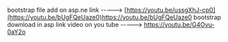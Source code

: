 bootstrap file add on asp.ne link
----->   [https://youtu.be/ussgXhJ-cp0](https://youtu.be/bUgFQeUaze0)https://youtu.be/bUgFQeUaze0
bootstrap download in asp link video on you tube
----->   https://youtu.be/G4Ovu-0aY2o
